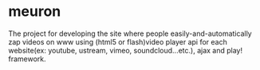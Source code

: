 meuron
======

The project for developing the site where people easily-and-automatically zap videos on www using (html5 or flash)video player api for each website(ex: youtube, ustream, vimeo, soundcloud...etc.), ajax and play! framework.